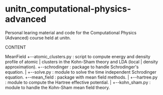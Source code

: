 unitn_computational-physics-advanced
====================================

Personal learing material and code for the Computational Physics (Advanced)
course held at unitn.


CONTENT

MeanField
 +--atomic_clusters.py : script to compute energy and density profile of atomic
 |                       clusters in the Kohn-Sham theory and LDA (local
 |                       density approximation).
 +--schrodinger : package to handle Schrodinger's equation.
 |   +--solve.py : module to solve the time independent Schrodinger equation.
 +--mean_field : package with mean field methods.
 |   +--hartree.py : module to compute the Hartree effective potential.
 |   +--kohn_sham.py : module to handle the Kohn-Sham mean field theory.

